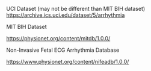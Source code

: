 UCI Dataset (may not be different than MIT BIH dataset)
https://archive.ics.uci.edu/dataset/5/arrhythmia

MIT BIH Dataset

https://physionet.org/content/mitdb/1.0.0/

Non-Invasive Fetal ECG Arrhythmia Database

https://www.physionet.org/content/nifeadb/1.0.0/
